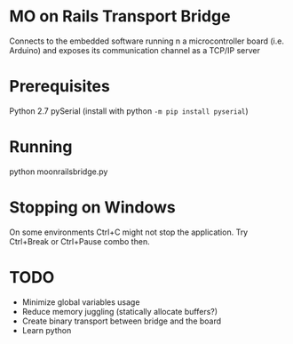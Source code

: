 # MO on Rails Transport Bridge
Connects to the embedded software running n a microcontroller board (i.e. Arduino) and exposes its communication channel as a TCP/IP server

# Prerequisites
Python 2.7
pySerial (install with python `-m pip install pyserial`)

# Running
python moonrailsbridge.py

# Stopping on Windows
On some environments Ctrl+C might not stop the application. Try Ctrl+Break or Ctrl+Pause combo then.

# TODO
- Minimize global variables usage
- Reduce memory juggling (statically allocate buffers?)
- Create binary transport between bridge and the board
- Learn python


